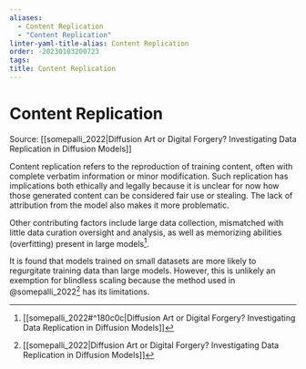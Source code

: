 ```yaml
---
aliases:
  - Content Replication
  - "Content Replication"
linter-yaml-title-alias: Content Replication
order: -20230103200723
tags: 
title: Content Replication
---
```


# Content Replication

Source: [[somepalli_2022|Diffusion Art or Digital Forgery? Investigating Data Replication in Diffusion Models]]

Content replication refers to the reproduction of training content, often with complete verbatim information or minor modification. Such replication has implications both ethically and legally because it is unclear for now how those generated content can be considered fair use or stealing. The lack of attribution from the model also makes it more problematic.

Other contributing factors include large data collection, mismatched with little data curation oversight and analysis, as well as memorizing abilities (overfitting) present in large models[^2].

It is found that models trained on small datasets are more likely to regurgitate training data than large models. However, this is unlikely an exemption for blindless scaling because the method used in @somepalli_2022[^1] has its limitations.

[^2]: [[somepalli_2022#^180c0c|Diffusion Art or Digital Forgery? Investigating Data Replication in Diffusion Models]]
[^1]: [[somepalli_2022|Diffusion Art or Digital Forgery? Investigating Data Replication in Diffusion Models]]
